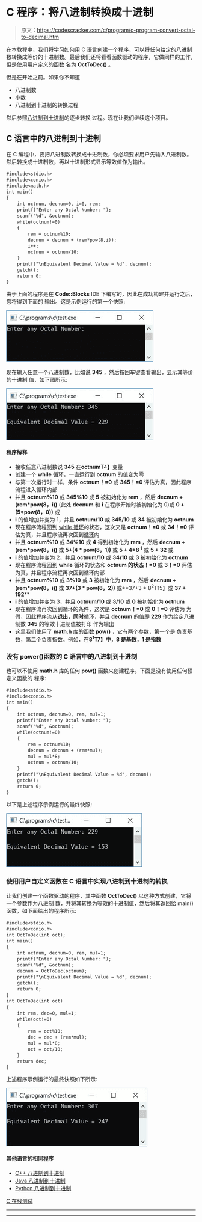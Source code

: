 # C 程序：将八进制转换成十进制

> 原文：<https://codescracker.com/c/program/c-program-convert-octal-to-decimal.htm>

在本教程中，我们将学习如何用 C 语言创建一个程序，可以将任何给定的八进制数转换成等价的十进制数。最后我们还将看看函数驱动的程序，它做同样的工作，但是使用用户定义的函数 名为 **OctToDec()** 。

但是在开始之前。如果你不知道

*   八进制数
*   小数
*   八进制到十进制的转换过程

然后参照[八进制到十进制](/computer-fundamental/octal-to-decimal.htm)的逐步转换 过程。现在让我们继续这个项目。

## C 语言中的八进制到十进制

在 C 编程中，要把八进制数转换成十进制数，你必须要求用户先输入八进制数。然后转换成十进制数，再以十进制形式显示等效值作为输出。

```
#include<stdio.h>
#include<conio.h>
#include<math.h>
int main()
{
    int octnum, decnum=0, i=0, rem;
    printf("Enter any Octal Number: ");
    scanf("%d", &octnum);
    while(octnum!=0)
    {
        rem = octnum%10;
        decnum = decnum + (rem*pow(8,i));
        i++;
        octnum = octnum/10;
    }
    printf("\nEquivalent Decimal Value = %d", decnum);
    getch();
    return 0;
}
```

由于上面的程序是在 **Code::Blocks** IDE 下编写的，因此在成功构建并运行之后，您将得到下面的 输出。这是示例运行的第一个快照:

![c program convert octal to decimal](img/961cf30825a9ef4d2d505308f19e8753.png)

现在输入任意一个八进制数，比如说 **345** ，然后按回车键查看输出，显示其等价的十进制 值，如下图所示:

![c octal to decimal](img/5a789424beadc9caf7ef7fc54d5a6d42.png)

#### 程序解释

*   接收任意八进制数说 **345** 在**octnum**T4】变量
*   创建一个 **while** 循环，一直运行到 **octnum** 的值变为零
*   与第一次运行时一样，条件 **octnum！=0** 或 **345！=0** 评估为真，因此程序流程进入循环内部
*   并且 **octnum%10** 或 **345%10** 或 **5** 被初始化为 **rem** ，然后 **decnum + (rem*pow(8，i))** (此处 **decnum** 和 **i** 在程序开始时被初始化为 0)或 **0 + (5*pow(8，0))** 或
*   **i** 的值增加并变为 1，并且 **octnum/10** 或 **345/10** 或 **34** 被初始化为 **octnum**
*   现在程序流程回到 [while 循环](/c/c-while-loop.htm)的状态，这次又是 **octnum！=0** 或 **34！=0** 评估为真，并且程序流再次回到[循环](/c/c-loops.htm)内
*   并且 **octnum%10** 或 **34%10** 或 **4** 得到初始化为 **rem** ，然后 **decnum + (rem*pow(8，i))** 或 **5+(4 * pow(8，1))** 或 **5 + 4*8 <sup>1</sup>** 或 **5 + 32** 或
*   **i** 的值增加并变为 2，并且 **octnum/10** 或 **34/10** 或 **3** 被初始化为 **octnum**
*   现在程序流程回到 **while** 循环的状态和 **octnum 的状态！=0** 或 **3！=0** 评估为真，并且程序流程再次回到循环内部
*   并且 **octnum%10** 或 **3%10** 或 **3** 被初始化为 **rem** ，然后 **decnum + (rem*pow(8，i))** 或 **37+(3 * pow(8，2))** 或**37+3 * 8<sup>2</sup>T15】或 **37 + 192****
*   **i** 的值增加并变为 3，并且 **octnum/10** 或 **3/10** 或 **0** 被初始化为 **octnum**
*   现在程序流再次回到循环的条件，这次是 **octnum！=0** 或 **0！=0** 评估为 为假，因此程序流从**退出，同时**循环，并且 **decnum** 的值即 **229** 作为给定八进制数 **345** 的等效十进制值被打印 作为输出
*   这里我们使用了 **math.h** 库的函数 **pow()** ，它有两个参数，第一个是 负责基数，第二个负责指数。例如，在**8<sup>1</sup>T7】中，8 是基数，1 是指数**

### 没有 power()函数的 C 语言中的八进制到十进制

也可以不使用 **math.h** 库的任何 **pow()** 函数来创建程序。下面是没有使用任何预定义函数的 程序:

```
#include<stdio.h>
#include<conio.h>
int main()
{
    int octnum, decnum=0, rem, mul=1;
    printf("Enter any Octal Number: ");
    scanf("%d", &octnum);
    while(octnum!=0)
    {
        rem = octnum%10;
        decnum = decnum + (rem*mul);
        mul = mul*8;
        octnum = octnum/10;
    }
    printf("\nEquivalent Decimal Value = %d", decnum);
    getch();
    return 0;
}
```

以下是上述程序示例运行的最终快照:

![octal to decimal in c](img/5f406511f8dffde04cbae91cac96d65b.png)

### 使用用户自定义函数在 C 语言中实现八进制到十进制的转换

让我们创建一个函数驱动的程序，其中函数 **OctToDec()** 以这种方式创建，它将一个参数作为八进制 数，并将其转换为等效的十进制值，然后将其返回给 main()函数，如下面给出的程序所示:

```
#include<stdio.h>
#include<conio.h>
int OctToDec(int oct);
int main()
{
    int octnum, decnum=0, rem, mul=1;
    printf("Enter any Octal Number: ");
    scanf("%d", &octnum);
    decnum = OctToDec(octnum);
    printf("\nEquivalent Decimal Value = %d", decnum);
    getch();
    return 0;
}
int OctToDec(int oct)
{
    int rem, dec=0, mul=1;
    while(oct!=0)
    {
        rem = oct%10;
        dec = dec + (rem*mul);
        mul = mul*8;
        oct = oct/10;
    }
    return dec;
}
```

上述程序示例运行的最终快照如下所示:

![c octal to decimal using function](img/ba95fa69717f0e614e4a28f3a5b9742a.png)

#### 其他语言的相同程序

*   [C++ 八进制到十进制](/cpp/program/cpp-program-convert-octal-to-decimal.htm)
*   [Java 八进制到十进制](/java/program/java-program-convert-octal-to-decimal.htm)
*   [Python 八进制到十进制](/python/program/python-program-convert-octal-to-decimal.htm)

[C 在线测试](/exam/showtest.php?subid=2)

* * *

* * *